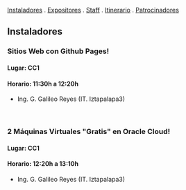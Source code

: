 [Instaladores](./instaladores.md) . [Expositores](./expositores) . [Staff](./staff.md) . [Itinerario](./itinerario.md) . [Patrocinadores](./patrocinadores.md)

## Instaladores

### Sitios Web con Github Pages!
#### Lugar: CC1
#### Horario: 11:30h a 12:20h
- Ing. G. Galileo Reyes (IT. Iztapalapa3)<br><br><br>


### 2 Máquinas Virtuales "Gratis" en Oracle Cloud!
#### Lugar: CC1
#### Horario: 12:20h a 13:10h
- Ing. G. Galileo Reyes (IT. Iztapalapa3)
